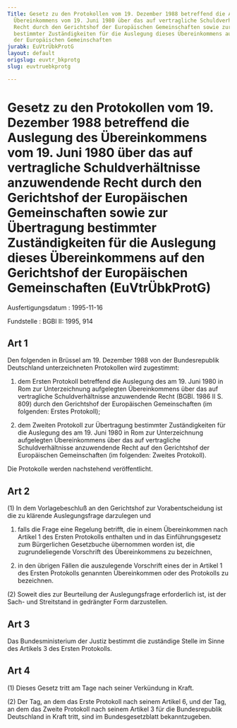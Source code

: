 ```yaml
---
Title: Gesetz zu den Protokollen vom 19. Dezember 1988 betreffend die Auslegung des
  Übereinkommens vom 19. Juni 1980 über das auf vertragliche Schuldverhältnisse anzuwendende
  Recht durch den Gerichtshof der Europäischen Gemeinschaften sowie zur Übertragung
  bestimmter Zuständigkeiten für die Auslegung dieses Übereinkommens auf den Gerichtshof
  der Europäischen Gemeinschaften
jurabk: EuVtrÜbkProtG
layout: default
origslug: euvtr_bkprotg
slug: euvtruebkprotg

---
```


# Gesetz zu den Protokollen vom 19. Dezember 1988 betreffend die Auslegung des Übereinkommens vom 19. Juni 1980 über das auf vertragliche Schuldverhältnisse anzuwendende Recht durch den Gerichtshof der Europäischen Gemeinschaften sowie zur Übertragung bestimmter Zuständigkeiten für die Auslegung dieses Übereinkommens auf den Gerichtshof der Europäischen Gemeinschaften (EuVtrÜbkProtG)

Ausfertigungsdatum
:   1995-11-16

Fundstelle
:   BGBl II: 1995, 914



## Art 1

Den folgenden in Brüssel am 19. Dezember 1988 von der Bundesrepublik
Deutschland unterzeichneten Protokollen wird zugestimmt:

1.  dem Ersten Protokoll betreffend die Auslegung des am 19. Juni 1980 in
    Rom zur Unterzeichnung aufgelegten Übereinkommens über das auf
    vertragliche Schuldverhältnisse anzuwendende Recht (BGBl. 1986 II S.
    809) durch den Gerichtshof der Europäischen Gemeinschaften (im
    folgenden: Erstes Protokoll);


2.  dem Zweiten Protokoll zur Übertragung bestimmter Zuständigkeiten für
    die Auslegung des am 19. Juni 1980 in Rom zur Unterzeichnung
    aufgelegten Übereinkommens über das auf vertragliche
    Schuldverhältnisse anzuwendende Recht auf den Gerichtshof der
    Europäischen Gemeinschaften (im folgenden: Zweites Protokoll).



Die Protokolle werden nachstehend veröffentlicht.


## Art 2

(1) In dem Vorlagebeschluß an den Gerichtshof zur Vorabentscheidung
ist die zu klärende Auslegungsfrage darzulegen und

1.  falls die Frage eine Regelung betrifft, die in einem Übereinkommen
    nach Artikel 1 des Ersten Protokolls enthalten und in das
    Einführungsgesetz zum Bürgerlichen Gesetzbuche übernommen worden ist,
    die zugrundeliegende Vorschrift des Übereinkommens zu bezeichnen,


2.  in den übrigen Fällen die auszulegende Vorschrift eines der in Artikel
    1 des Ersten Protokolls genannten Übereinkommen oder des Protokolls zu
    bezeichnen.




(2) Soweit dies zur Beurteilung der Auslegungsfrage erforderlich ist,
ist der Sach- und Streitstand in gedrängter Form darzustellen.


## Art 3

Das Bundesministerium der Justiz bestimmt die zuständige Stelle im
Sinne des Artikels 3 des Ersten Protokolls.


## Art 4

(1) Dieses Gesetz tritt am Tage nach seiner Verkündung in Kraft.

(2) Der Tag, an dem das Erste Protokoll nach seinem Artikel 6, und der
Tag, an dem das Zweite Protokoll nach seinem Artikel 3 für die
Bundesrepublik Deutschland in Kraft tritt, sind im Bundesgesetzblatt
bekanntzugeben.

